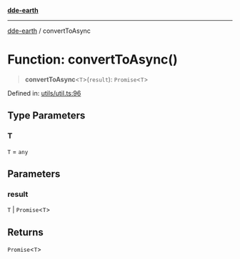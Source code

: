 [**dde-earth**](../README.md)

***

[dde-earth](../globals.md) / convertToAsync

# Function: convertToAsync()

> **convertToAsync**\<`T`\>(`result`): `Promise`\<`T`\>

Defined in: [utils/util.ts:96](https://github.com/dde-platform/dde-earth/blob/71bf8cd183d78890e103803e0d8bb92050729fda/packages/dde-earth/src/utils/util.ts#L96)

## Type Parameters

### T

`T` = `any`

## Parameters

### result

`T` | `Promise`\<`T`\>

## Returns

`Promise`\<`T`\>
